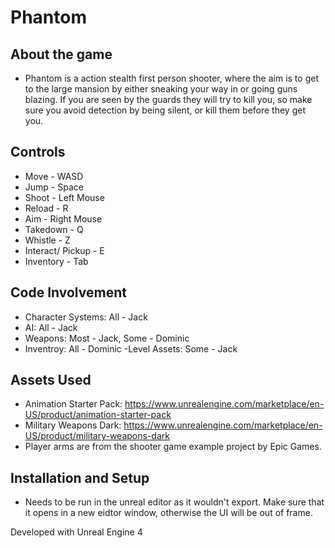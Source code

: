 # Phantom
## About the game
- Phantom is a action stealth first person shooter, where the aim is to get to the large mansion by either sneaking your way in or going guns blazing. If you are seen by the guards they will try to kill you, so make sure you avoid detection by being silent, or kill them before they get you.

## Controls
- Move - WASD
- Jump - Space
- Shoot - Left Mouse
- Reload - R
- Aim - Right Mouse
- Takedown - Q
- Whistle - Z
- Interact/ Pickup - E
- Inventory - Tab

## Code Involvement
- Character Systems: All - Jack
- AI: All - Jack
- Weapons: Most - Jack, Some - Dominic
- Inventroy: All - Dominic
-Level Assets: Some - Jack

## Assets Used
- Animation Starter Pack: https://www.unrealengine.com/marketplace/en-US/product/animation-starter-pack
- Military Weapons Dark: https://www.unrealengine.com/marketplace/en-US/product/military-weapons-dark
- Player arms are from the shooter game example project by Epic Games.

## Installation and Setup
- Needs to be run in the unreal editor as it wouldn't export. Make sure that it opens in a new eidtor window, otherwise the UI will be out of frame.

Developed with Unreal Engine 4
